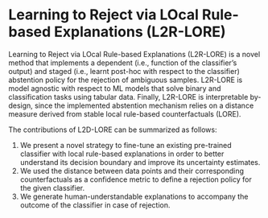 # Learning to Reject via LOcal Rule-based Explanations (L2R-LORE)

Learning to Reject via LOcal Rule-based Explanations (L2R-LORE) is a novel method that implements a dependent (i.e., function of the classifier’s output) and staged (i.e., learnt post-hoc with respect to the classifier)
abstention policy for the rejection of ambiguous samples. L2R-LORE is model agnostic with respect to ML models that solve binary and classification tasks using tabular data. Finally, L2R-LORE is interpretable by-design, since the
implemented abstention mechanism relies on a distance measure derived from stable local rule-based counterfactuals (LORE).

The contributions of L2D-LORE can be summarized as follows:
1. We present a novel strategy to fine-tune an existing pre-trained classifier with local rule-based explanations in order to better understand its decision boundary and improve its uncertainty estimates.
2. We used the distance between data points and their corresponding counterfactuals as a confidence metric to define a rejection policy for the given classifier.
3. We generate human-understandable explanations to accompany the outcome of the classifier in case of rejection.
